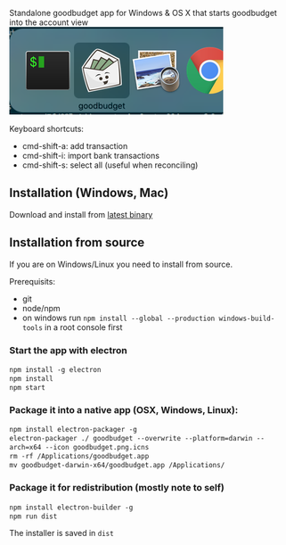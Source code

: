 Standalone goodbudget app for Windows & OS X that starts goodbudget into the account view ![Goodbudget in App Switcher](goodbudget.png)

Keyboard shortcuts:

- cmd-shift-a: add transaction
- cmd-shift-i: import bank transactions
- cmd-shift-s: select all (useful when reconciling)

## Installation (Windows, Mac)

Download and install from [latest binary](https://github.com/philippkeller/goodbudget-electron/releases/latest)

## Installation from source

If you are on Windows/Linux you need to install from source. 

Prerequisits:

- git
- node/npm
- on windows run `npm install --global --production windows-build-tools` in a root console first

### Start the app with electron

```
npm install -g electron
npm install
npm start
```

### Package it into a native app (OSX, Windows, Linux):

```
npm install electron-packager -g
electron-packager ./ goodbudget --overwrite --platform=darwin --arch=x64 --icon goodbudget.png.icns
rm -rf /Applications/goodbudget.app
mv goodbudget-darwin-x64/goodbudget.app /Applications/
```

### Package it for redistribution (mostly note to self)

```
npm install electron-builder -g
npm run dist
```

The installer is saved in `dist`
